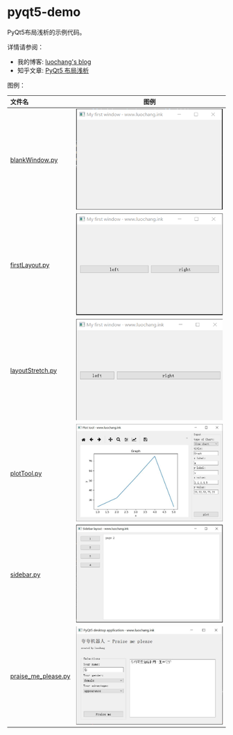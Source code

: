 # pyqt5-demo

PyQt5布局浅析的示例代码。

详情请参阅： 

* 我的博客: [luochang's blog](https://luochang212.github.io)
* 知乎文章: [PyQt5 布局浅析](https://zhuanlan.zhihu.com/p/64574283)

图例： 

| 文件名              |                         图例                         |
| :------------------ | :--------------------------------------------------: |
| [blankWindow.py](https://github.com/luochang212/pyqt5-demo/blob/master/Demo/blankWindow.py)      |   ![blankWindow.py](/tutorial/img/blankWindow.png)   |
| [firstLayout.py](https://github.com/luochang212/pyqt5-demo/blob/master/Demo/firstLayout.py)      |   ![firstLayout.py](/tutorial/img/firstLayout.png)   |
| [layoutStretch.py](https://github.com/luochang212/pyqt5-demo/blob/master/Demo/layoutStretch.py)    | ![layoutStretch.py](/tutorial/img/layoutStretch.png) |
| [plotTool.py](https://github.com/luochang212/pyqt5-demo/blob/master/Demo/plotTool.py)         |    ![plotTool.py](/tutorial/img/plotTool.JPG)        |
| [sidebar.py](https://github.com/luochang212/pyqt5-demo/blob/master/Demo/sidebar.py)          |   ![sidebar.py](/tutorial/img/sidebar_hidetab.JPG)   |
| [praise_me_please.py](https://github.com/luochang212/pyqt5-demo/blob/master/Demo/praise_me_please.py) |   ![sidebar.py](/tutorial/img/praiseMePlease.png)    |

